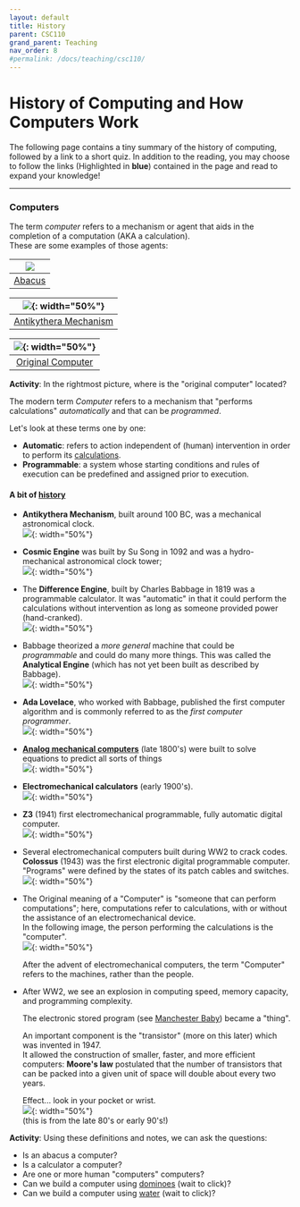 ```yaml
---
layout: default
title: History
parent: CSC110
grand_parent: Teaching
nav_order: 8
#permalink: /docs/teaching/csc110/
---  
```

  

# History of Computing and How Computers Work

  

The following page contains a tiny summary of the history of computing, followed by a link to a short quiz. In addition to the reading, you may choose to follow the links (Highlighted in **blue**) contained in the page and read to expand your knowledge!

  

* * *

  

### Computers

The term _computer_ refers to a mechanism or agent that aids in the completion of a computation (AKA a calculation).  
These are some examples of those agents:  
  

| ![](../../../assets/images/csc110/lecture02/Abacus.png)|
|:--:|
| [Abacus](https://en.wikipedia.org/wiki/Abacus)|

<!-- [Abacus](https://en.wikipedia.org/wiki/Abacus) [![](../../../assets/images/csc110/lecture02/Abacus.png){: width="50%"}](#) -->

| ![](../../../assets/images/csc110/lecture02/Antikythera.png){: width="50%"} |
|:--:|
| [Antikythera Mechanism](https://en.wikipedia.org/wiki/Antikythera_mechanism#Operation)|

<!-- [Antikythera Mechanism](https://en.wikipedia.org/wiki/Antikythera_mechanism#Operation) [![](../../../assets/images/csc110/lecture02/Antikythera.png){: width="50%"}](#) -->

| ![](../../../assets/images/csc110/lecture02/FemaleComputer.png){: width="50%"}|
|:--:|
| [Original Computer](https://en.wikipedia.org/wiki/Computer_(occupation))|


<!-- [Original Computer](https://en.wikipedia.org/wiki/Computer_(occupation)) [![](../../../assets/images/csc110/lecture02/FemaleComputer.png){: width="50%"}](#) -->

  
  

**Activity**: In the rightmost picture, where is the "original computer" located?

  
  

The modern term _Computer_ refers to a mechanism that "performs calculations" _automatically_ and that can be _programmed_.  
  
Let's look at these terms one by one:  

*   **Automatic**: refers to action independent of (human) intervention in order to perform its [calculations](https://youtu.be/OpLU__bhu2w?t=612).
*   **Programmable**: a system whose starting conditions and rules of execution can be predefined and assigned prior to execution.

#### A bit of [history](https://www.computerhistory.org/timeline/computers/)

  

*   **Antikythera Mechanism**, built around 100 BC, was a mechanical astronomical clock.  
    ![](../../../assets/images/csc110/lecture02/AntikytheraReplica.png){: width="50%"}
  
*   **Cosmic Engine** was built by Su Song in 1092 and was a hydro-mechanical astronomical clock tower;  
    ![](../../../assets/images/csc110/lecture02/SuSongCosmicEngine.png){: width="50%"}
  
*   The **Difference Engine**, built by Charles Babbage in 1819 was a programmable calculator. It was "automatic" in that it could perform the calculations without intervention as long as someone provided power (hand-cranked).  
    ![](../../../assets/images/csc110/lecture02/differenceEngine.png){: width="50%"}
  
*   Babbage theorized a _more general_ machine that could be _programmable_ and could do many more things. This was called the **Analytical Engine** (which has not yet been built as described by Babbage).  
    ![](../../../assets/images/csc110/lecture02/analyticalEngine.png){: width="50%"}
  
*   **Ada Lovelace**, who worked with Babbage, published the first computer algorithm and is commonly referred to as the _first computer programmer_.  
    ![](../../../assets/images/csc110/lecture02/AdaLovelace.png){: width="50%"}
  
*   **[Analog mechanical computers](https://www.youtube.com/watch?v=IgF3OX8nT0w)** (late 1800's) were built to solve equations to predict all sorts of things  
    ![](../../../assets/images/csc110/lecture02/analogMechanical.png){: width="50%"}
  
*   **Electromechanical calculators** (early 1900's).  
    ![](../../../assets/images/csc110/lecture02/electromechanicalCalculator.png){: width="50%"}
  
*   **Z3** (1941) first electromechanical programmable, fully automatic digital computer.  
    ![](../../../assets/images/csc110/lecture02/Z3.png){: width="50%"}
  
*   Several electromechanical computers built during WW2 to crack codes. **Colossus** (1943) was the first electronic digital programmable computer. "Programs" were defined by the states of its patch cables and switches.  
    ![](../../../assets/images/csc110/lecture02/Colossus.png){: width="50%"}
  
*   The Original meaning of a "Computer" is "someone that can perform computations"; here, computations refer to calculations, with or without the assistance of an electromechanical device.  
    In the following image, the person performing the calculations is the "computer".  
    ![](../../../assets/images/csc110/lecture02/FemaleComputer.png){: width="50%"}  
      
    After the advent of electromechanical computers, the term "Computer" refers to the machines, rather than the people.
  
*   After WW2, we see an explosion in computing speed, memory capacity, and programming complexity.  
      
    The electronic stored program (see [Manchester Baby](https://en.wikipedia.org/wiki/Manchester_Baby)) became a "thing".  
      
    An important component is the "transistor" (more on this later) which was invented in 1947.  
    It allowed the construction of smaller, faster, and more efficient computers: **Moore's law** postulated that the number of transistors that can be packed into a given unit of space will double about every two years.  
      
    Effect... look in your pocket or wrist.  
    ![](../../../assets/images/csc110/lecture02/allTheseThings.png){: width="50%"}  
    (this is from the late 80's or early 90's!)

**Activity**: Using these definitions and notes, we can ask the questions:  

*   Is an abacus a computer?
*   Is a calculator a computer?
*   Are one or more human "computers" computers?
*   Can we build a computer using [dominoes](https://youtu.be/OpLU__bhu2w?t=1074) (wait to click)?
*   Can we build a computer using [water](https://youtu.be/IxXaizglscw?t=835) (wait to click)?
